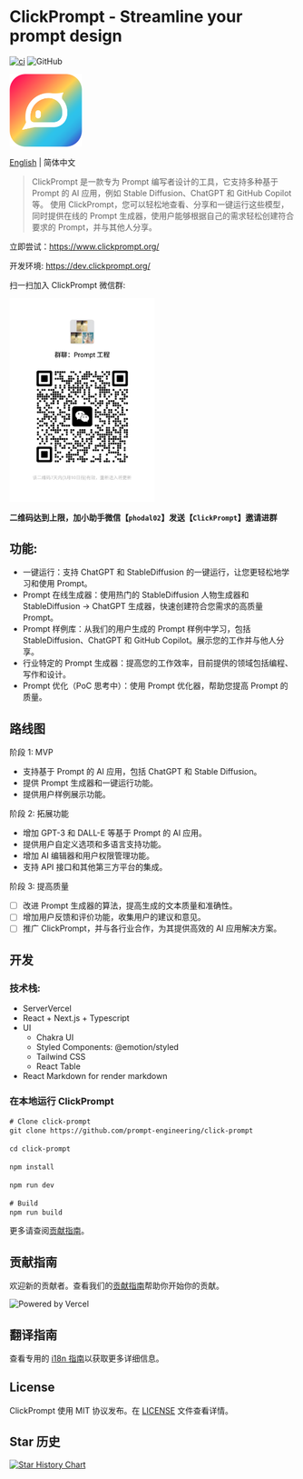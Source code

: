 # ClickPrompt - Streamline your prompt design

[![ci](https://github.com/prompt-engineering/click-prompt/actions/workflows/ci.yaml/badge.svg)](https://github.com/prompt-engineering/click-prompt/actions/workflows/ci.yaml)
![GitHub](https://img.shields.io/github/license/prompt-engineering/click-prompt)

<img src="src/assets/clickprompt-home.svg" width='128' height='128' alt='ClickPrompt Logo' />

[English](./README.md) | 简体中文

> ClickPrompt 是一款专为 Prompt 编写者设计的工具，它支持多种基于 Prompt 的 AI 应用，例如 Stable Diffusion、ChatGPT 和 GitHub Copilot 等。
> 使用 ClickPrompt，您可以轻松地查看、分享和一键运行这些模型，同时提供在线的 Prompt 生成器，使用户能够根据自己的需求轻松创建符合要求的 Prompt，并与其他人分享。

立即尝试：https://www.clickprompt.org/

开发环境: https://dev.clickprompt.org/

扫一扫加入 ClickPrompt 微信群:

<img src="./public/wechat.jpg" width='256' height='auto' />

**二维码达到上限，加小助手微信【`phodal02`】发送【`ClickPrompt`】邀请进群**

## 功能:

- 一键运行：支持 ChatGPT 和 StableDiffusion 的一键运行，让您更轻松地学习和使用 Prompt。
- Prompt 在线生成器：使用热门的 StableDiffusion 人物生成器和 StableDiffusion -> ChatGPT 生成器，快速创建符合您需求的高质量 Prompt。
- Prompt 样例库：从我们的用户生成的 Prompt 样例中学习，包括 StableDiffusion、ChatGPT 和 GitHub Copilot。展示您的工作并与他人分享。
- 行业特定的 Prompt 生成器：提高您的工作效率，目前提供的领域包括编程、写作和设计。
- Prompt 优化（PoC 思考中）：使用 Prompt 优化器，帮助您提高 Prompt 的质量。

## 路线图

阶段 1: MVP

- 支持基于 Prompt 的 AI 应用，包括 ChatGPT 和 Stable Diffusion。
- 提供 Prompt 生成器和一键运行功能。
- 提供用户样例展示功能。

阶段 2: 拓展功能

- 增加 GPT-3 和 DALL-E 等基于 Prompt 的 AI 应用。
- 提供用户自定义选项和多语言支持功能。
- 增加 AI 编辑器和用户权限管理功能。
- 支持 API 接口和其他第三方平台的集成。

阶段 3: 提高质量

- [ ] 改进 Prompt 生成器的算法，提高生成的文本质量和准确性。
- [ ] 增加用户反馈和评价功能，收集用户的建议和意见。
- [ ] 推广 ClickPrompt，并与各行业合作，为其提供高效的 AI 应用解决方案。

## 开发

### 技术栈:

- ServerVercel
- React + Next.js + Typescript
- UI
  - Chakra UI
  - Styled Components: @emotion/styled
  - Tailwind CSS
  - React Table
- React Markdown for render markdown

### 在本地运行 ClickPrompt

```shell
# Clone click-prompt
git clone https://github.com/prompt-engineering/click-prompt

cd click-prompt

npm install

npm run dev

# Build
npm run build
```

更多请查阅[贡献指南](docs/CONTRIBUTING.md)。

## 贡献指南

欢迎新的贡献者。查看我们的[贡献指南](docs/CONTRIBUTING.md)帮助你开始你的贡献。

![Powered by Vercel](https://images.ctfassets.net/e5382hct74si/78Olo8EZRdUlcDUFQvnzG7/fa4cdb6dc04c40fceac194134788a0e2/1618983297-powered-by-vercel.svg)

## 翻译指南

查看专用的 [i18n 指南](docs/TRANSLATING.md)以获取更多详细信息。

## License

ClickPrompt 使用 MIT 协议发布。在 [LICENSE](./LICENSE) 文件查看详情。

## Star 历史

[![Star History Chart](https://api.star-history.com/svg?repos=prompt-engineering/click-prompt&type=Date)](https://star-history.com/#prompt-engineering/click-prompt&Date)
